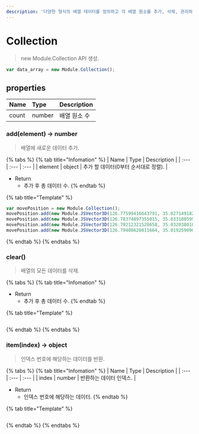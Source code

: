 ```yaml
---
description: '다양한 형식의 배열 데이터를 정의하고 각 배열 원소를 추가, 삭제, 관리하는 API를 제공합니다.'
---
```


# Collection

> new Module.Collection API 생성.

```javascript
var data_array = new Module.Collection();
```

## properties

| Name | Type | Description |
| :--- | :--- | :--- |
| count | number | 배열 원소 수 |

### add(element) → number

> 배열에 새로운 데이터 추가.

{% tabs %}
{% tab title="Infomation" %}
| Name | Type | Description |
| :--- | :--- | :--- |
| element | object | 추가 할 데이터(0부터 순서대로 정렬). |

* Return
  * 추가 후 총 데이터 수.
{% endtab %}

{% tab title="Template" %}
```javascript
var movePosition = new Module.Collection();
movePosition.add(new Module.JSVector3D(126.77599416643791, 35.02714918251881, 34.293371013365686));
movePosition.add(new Module.JSVector3D(126.78374897355015, 35.03318059967435, 35.54886215366423));
movePosition.add(new Module.JSVector3D(126.79212321528658, 35.03203801070689, 25.686076117679477));
movePosition.add(new Module.JSVector3D(126.79408620811664, 35.019259090964134, 29.999966450035572));
```
{% endtab %}
{% endtabs %}

### clear()

> 배열의 모든 데이터를 삭제.

{% tabs %}
{% tab title="Infomation" %}

* Return
  * 추가 후 총 데이터 수.
{% endtab %}

{% tab title="Template" %}
```javascript
```
{% endtab %}
{% endtabs %}

### item(index) → object

> 인덱스 번호에 해당하는 데이터를 반환.

{% tabs %}
{% tab title="Infomation" %}
| Name | Type | Description |
| :--- | :--- | :--- |
| index | number | 반환하는 데이터 인덱스. |

* Return
  * 인덱스 번호에 해당하는 데이터.
{% endtab %}

{% tab title="Template" %}
```javascript
```
{% endtab %}
{% endtabs %}

